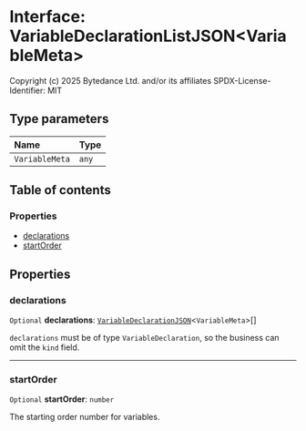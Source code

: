 # Interface: VariableDeclarationListJSON\<VariableMeta>

Copyright (c) 2025 Bytedance Ltd. and/or its affiliates
SPDX-License-Identifier: MIT

## Type parameters

| Name | Type |
| :------ | :------ |
| `VariableMeta` | `any` |

## Table of contents

### Properties

* [declarations](/auto-docs/free-layout-editor/interfaces/VariableDeclarationListJSON.md#declarations)
* [startOrder](/auto-docs/free-layout-editor/interfaces/VariableDeclarationListJSON.md#startorder)

## Properties

### declarations

`Optional` **declarations**: [`VariableDeclarationJSON`](/auto-docs/free-layout-editor/types/VariableDeclarationJSON.md)<`VariableMeta`>\[]

`declarations` must be of type `VariableDeclaration`, so the business can omit the `kind` field.

***

### startOrder

`Optional` **startOrder**: `number`

The starting order number for variables.
